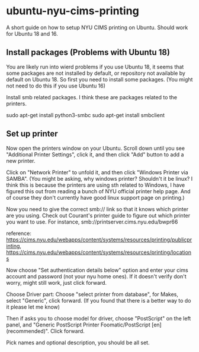 # ubuntu-nyu-cims-printing
A short guide on how to setup NYU CIMS printing on Ubuntu. Should work for Ubuntu 18 and 16.

## Install packages (Problems with Ubuntu 18)
You are likely run into wierd problems if you use Ubuntu 18, it seems that some packages are not installed by default, or repository not available by default on Ubuntu 18. So first you need to install some packages. (You might not need to do this if you use Ubuntu 16)

Install smb related packages. I think these are packages related to the printers. 

sudo apt-get install python3-smbc
sudo apt-get install smbclient

## Set up printer
Now open the printers window on your Ubuntu.
Scroll down until you see "Additional Printer Settings", click it, and then click "Add" button to add a new printer. 

Click on "Network Printer" to unfold it, and then click "Windows Printer via SAMBA". (You might be asking, why windows printer? Shouldn't it be linux? I think this is because the printers are using sth related to Windows, I have figured this out from reading a bunch of NYU official printer help page. And of course they don't currently have good linux support page on printing.)

Now you need to give the correct smb:// link so that it knows which printer are you using. Check out Courant's printer guide to figure out which printer you want to use. For instance, smb://printserver.cims.nyu.edu/bwpr66

reference: https://cims.nyu.edu/webapps/content/systems/resources/printing/publicprinting, https://cims.nyu.edu/webapps/content/systems/resources/printing/locations

Now choose "Set authentication details below" option and enter your cims account and password (not your nyu home ones).
If it doesn't verify don't worry, might still work, just click forward.

Choose Driver part: Choose "select printer from database", for Makes, select "Generic", click forward. (If you found that there is a better way to do it please let me know)

Then if asks you to choose model for driver, choose "PostScript" on the left panel, and "Generic PostScript Printer Foomatic/PostScript [en] (recommended)". Click forward.

Pick names and optional description, you should be all set. 
